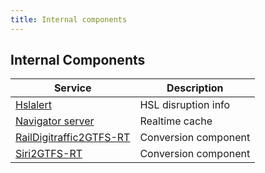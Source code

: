```yaml
---
title: Internal components
---
```


## Internal Components
| Service                                              | Description                     |
|------------------------------------------------------|---------------------------------|
| [Hslalert](hslalert/)                                | HSL disruption info
| [Navigator server](navigator-server/)                | Realtime cache
| [RailDigitraffic2GTFS-RT ](raildigittaffic2gtfsrt/)  | Conversion component
| [Siri2GTFS-RT ](siri2gtfsrt/)                        | Conversion component
